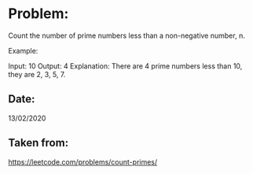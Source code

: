 # Problem:
Count the number of prime numbers less than a non-negative number, n.

Example:

Input: 10
Output: 4
Explanation: There are 4 prime numbers less than 10, they are 2, 3, 5, 7.

## Date:
13/02/2020

## Taken from:
https://leetcode.com/problems/count-primes/
